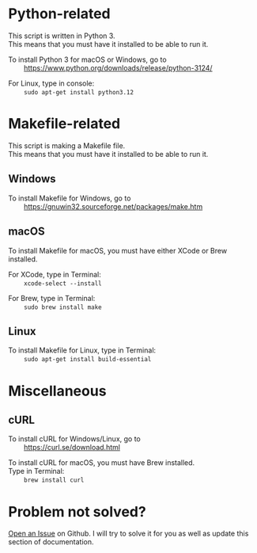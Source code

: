 # Python-related  

This script is written in Python 3.  
This means that you must have it installed to be able   to run it.

To install Python 3 for macOS or Windows, go to  
        https://www.python.org/downloads/release/python-3124/

For Linux, type in console:  
        <code>sudo apt-get install python3.12</code>  

# Makefile-related  

This script is making a Makefile file.  
This means that you must have it installed to be able to run it.

## Windows  

To install Makefile for Windows, go to  
        https://gnuwin32.sourceforge.net/packages/make.htm  

## macOS  

To install Makefile for macOS, you must have either XCode or Brew installed.  

For XCode, type in Terminal:  
        <code>xcode-select --install</code>  

For Brew, type in Terminal:  
        <code>sudo brew install make</code>  

## Linux  

To install Makefile for Linux, type in Terminal:  
        <code>sudo apt-get install build-essential</code>  

# Miscellaneous  

## cURL  

To install cURL for Windows/Linux, go to  
        https://curl.se/download.html  

To install cURL for macOS, you must have Brew installed.  
Type in Terminal:  
        <code>brew install curl</code>  

# Problem not solved?  

[Open an Issue](https://github.com/Chist-Sergey/Makefile-Generator/issues/new) on Github. I will try to solve it for you as well as update this section of documentation.  
